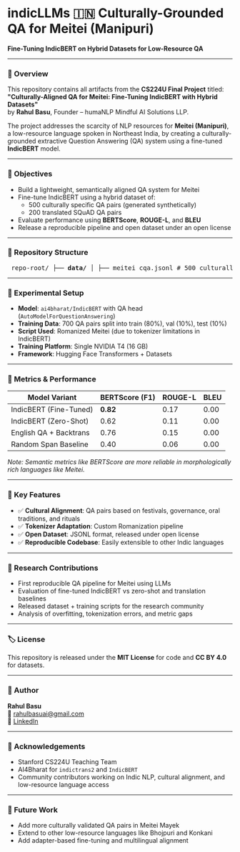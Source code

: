 # indicLLMs 🇮🇳 Culturally-Grounded QA for Meitei (Manipuri)
**Fine-Tuning IndicBERT on Hybrid Datasets for Low-Resource QA**

---

### 🧠 Overview

This repository contains all artifacts from the **CS224U Final Project** titled:  
**"Culturally-Aligned QA for Meitei: Fine-Tuning IndicBERT with Hybrid Datasets"**  
by **Rahul Basu**, Founder – humaNLP Mindful AI Solutions LLP.

The project addresses the scarcity of NLP resources for **Meitei (Manipuri)**, a low-resource language spoken in Northeast India, by creating a culturally-grounded extractive Question Answering (QA) system using a fine-tuned **IndicBERT** model.  

---

### 🎯 Objectives

- Build a lightweight, semantically aligned QA system for Meitei
- Fine-tune IndicBERT using a hybrid dataset of:
  - 500 culturally specific QA pairs (generated synthetically)
  - 200 translated SQuAD QA pairs
- Evaluate performance using **BERTScore**, **ROUGE-L**, and **BLEU**
- Release a reproducible pipeline and open dataset under an open license

---

### 📂 Repository Structure
<pre> repo-root/ ├── <b>data/</b> │ ├── meitei_cqa.jsonl # 500 culturally grounded QA pairs │ ├── translated_squad_meitei.jsonl # 200 Meitei-translated SQuAD QA pairs │ └── preprocessed/ # Preprocessed and tokenized versions │ ├── <b>models/</b> │ └── fine_tuned_indicbert/ # Hugging Face model checkpoint directory │ ├── <b>scripts/</b> │ ├── preprocess.py # Data cleaning, Romanization │ ├── train.py # Hugging Face Trainer API │ ├── evaluate.py # BERTScore, BLEU, ROUGE-L │ ├── <b>notebooks/</b> │ └── QA_pipeline_walkthrough.ipynb # Step-by-step training and inference │ ├── <b>results/</b> │ └── evaluation_metrics.json # Final model evaluation scores │ └── README.md # Project overview and documentation </pre>

---

### 🧪 Experimental Setup

- **Model**: `ai4bharat/IndicBERT` with QA head (`AutoModelForQuestionAnswering`)
- **Training Data**: 700 QA pairs split into train (80%), val (10%), test (10%)
- **Script Used**: Romanized Meitei (due to tokenizer limitations in IndicBERT)
- **Training Platform**: Single NVIDIA T4 (16 GB)
- **Framework**: Hugging Face Transformers + Datasets

---

### 🧮 Metrics & Performance

| Model Variant               | BERTScore (F1) | ROUGE-L | BLEU |
|----------------------------|----------------|----------|------|
| IndicBERT (Fine-Tuned)     | **0.82**       | 0.17     | 0.00 |
| IndicBERT (Zero-Shot)      | 0.62           | 0.11     | 0.00 |
| English QA + Backtrans     | 0.76           | 0.15     | 0.00 |
| Random Span Baseline       | 0.40           | 0.06     | 0.00 |

*Note: Semantic metrics like BERTScore are more reliable in morphologically rich languages like Meitei.*

---

### 🧩 Key Features

- ✅ **Cultural Alignment**: QA pairs based on festivals, governance, oral traditions, and rituals
- ✅ **Tokenizer Adaptation**: Custom Romanization pipeline
- ✅ **Open Dataset**: JSONL format, released under open license
- ✅ **Reproducible Codebase**: Easily extensible to other Indic languages

---

### 🔬 Research Contributions

- First reproducible QA pipeline for Meitei using LLMs
- Evaluation of fine-tuned IndicBERT vs zero-shot and translation baselines
- Released dataset + training scripts for the research community
- Analysis of overfitting, tokenization errors, and metric gaps

---

### 🏷 License

This repository is released under the **MIT License** for code and **CC BY 4.0** for datasets.

---

### 👤 Author

**Rahul Basu**  
📧 rahulbasuai@gmail.com  
🔗 [LinkedIn](https://www.linkedin.com/in/basu-rahul)

---

### 🙌 Acknowledgements

- Stanford CS224U Teaching Team
- AI4Bharat for `indictrans2` and `IndicBERT`
- Community contributors working on Indic NLP, cultural alignment, and low-resource language access

---

### 🔭 Future Work

- Add more culturally validated QA pairs in Meitei Mayek
- Extend to other low-resource languages like Bhojpuri and Konkani
- Add adapter-based fine-tuning and multilingual alignment

